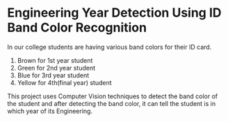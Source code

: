 # Engineering Year Detection Using ID Band Color Recognition

In our college students are having various band colors for their ID card. 

1) Brown for 1st year student
2) Green for 2nd year student
3) Blue for 3rd year student
4) Yellow for 4th(final year) student

This project uses Computer Vision techniques to detect the band color of the student and after detecting the band color, it can tell the student is in which year of its Engineering.
